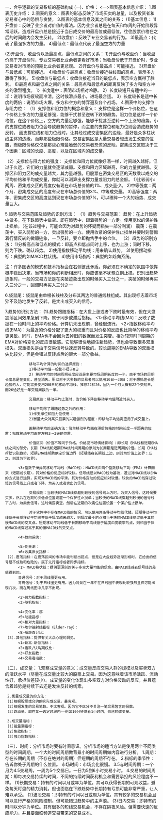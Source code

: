 一、合乎逻辑的交易系统的基础构成
(一)、价格：
<一>图表基本信息介绍：
1.图表历史介绍：
2.图表的意义：图表的形态反映了市场买卖的总量，以及投资者和交易者心中的恐惧与贪婪。
3.图表的基本信息及其之间的关系：
(1)基本信息：
1)开盘价：反映了业余者对价值的看法。因为业余者总是在每天和每周的开始阶段异常活跃。造成开盘价总是接近于当日成交价的最高位或最低位，往往股票价格在之后的时间段内会发生反转。
2)收盘价：反映了专业交易者的行为。
3)最高点：代表了最强多方的力量。
4)最低点：最低点代表了最强空方的力量

(2)开盘价、收盘价以及最高点、最低点之间的关系：
1)开盘价与收盘价：当收盘价高于开盘价时，专业交易者比业余者更看好市场；当收盘价低于开盘价时，专业交易者对市场的预期比业余者更悲观。
2)开盘价与最高点：可能接近。
3)开盘价与最低点：可能接近。
4)收盘价与最高点：收盘价接近柱线图的高点，表示多方赢得了胜利。
5)收盘价与最低点：收盘价接近当日的最低点，表示空方赢得了胜利。
6)最高点和最低点之间的关系：最高点和最低点的距离反映了多方和空方冲突的激烈程度。
     1〉长度适中：表明市场相对冷静。
     2〉长度较短只有适中的一半：说明市场疲软而冷清。这时候滑点最小，进场最合适。
     3〉长度较长是适中长度的两倍：说明市场火爆，多方和空方的博弈遍及各个战场。
4.图表中的支撑位与阻力位：
（1）支撑位和阻力位的概念和意义：
支撑位是这样一个价格位，在这个价格上多方的力量足够强，能够干扰甚至逆转下跌的趋势。阻力位是这样一个价格位，在这个价格上，空方的力量足够强，能够干扰甚至逆转一个上涨的趋势。小的支撑位或者阻力位会导致趋势的暂停，而主要的支撑位和阻力位则会造成趋势的反转。
画支撑位线和阻力位线时，让其经过成交密集区的边缘，最好是众多柱状线主体的边缘，而非那些极限价格。交易密集区是大量交易者想法发生改变的位置，而极限价格仅仅是那些心理最脆弱的交易者恐慌的反映。密集成交区取决于三个因素：区域的长度、高度，以及在区域内的成交量。

（2）支撑位与阻力位的强度：
支撑位和阻力位就像好酒一样，时间越久越好。但过于久远，它们的力量就会逐渐减弱。支撑和阻力区域越高，它的力量就越强。支撑区和阻力区的成交量越大，其力量越强。用股票在密集交易区的天数乘以成交的平均价格和平均成交量，你就可以测算出支撑力量或阻力的总金额。
1)比较弱小: 两周、密集成交区的高度仅有现在市场总价值的1%、成交量少。
2)中等强度：两个月、密集成交区的高度有现在市场总价值的3%、中等成交量。
3)高等强度：两年、密集成交区的高度达到现在市场总价值的7%，可以碾碎一个大的趋势、成交量巨大。

5.趋势与交易范围及趋势的识别方法：
（1）趋势与交易范围：
     趋势：在上升趋势中做多，在下跌趋势中做空。即在趋势中，跟着强势的一方走。使用宽松的保护性止损单。（在该过程中，可能会因为对趋势的怀疑而损失一部分利润）
     震荡：在震荡中，买入弱势的一方，卖出强势的一方。使用收紧的保护性止损单并要时刻警惕着行情反转的微弱迹象，一旦反转，要立即抛售手中的仓位。
（2）趋势的识别方法：
     1)分析高点和低点的模式：即高点和低点同时上移，也为上涨；同时下移，则为下跌。确认趋势。
     2)使用指数移动平均线：用来确认趋势。
     3)使用摆动指标：典型的如MACD柱状线。
     4)使用市场指标：典型的如趋向系统。

注：许多图表的模式和技术指标会在右侧彼此矛盾。你必须在不确定的氛围中依靠概率做出决定。当市场和你的判断相反时，你应该毫不犹豫立刻止损。识别出趋势迹象时，一般的交易方法是在突破迹象出现的时候买入三分之一，突破的时候再买入三分之一，回调时再买入三分之一

6.袋鼠尾：袋鼠尾由单根长线柱及分布其两边的普通线柱组成。其出现标志着市场猝不及防地发生了反转。是卖出或买入的信号。

7.趋势的识别方法：
     (1).趋势跟随指标：在大盘上涨或者下跌时最有效，但在大盘震荡区间效果急剧下降。属于同步或滞后指标。
          <1>移动平均线(MA)：反映了数据在一段时间上的平均价格。计算机未出现前，曾经很流行。
          <2>指数移动平均线(EMA)：为最近的价格分配了更大的权重而且对价格的反应也比简单的移动平均更灵敏。同时，EMA也不会因为去掉旧的数据而发生突变。相对较短时间周期的EMA对价格变化的反应很敏感。它能够很快地抓住新趋势，但也会导致很多双重损失。双重损失是由于交易信号快速反转导致的。较长周期的EMA导致的双重损失比较少，但是会错过反转点后的很大一部分收益。

               移动平均计算的时间的选择原则：
               1)移动平均值一般都不短于8日
               2) 移动平均的时间周期长度应该是主要市场周期长度的一半。由于市场的周期长度总是在变化，甚至消失。所以对于大多数的交易者可以使用10日～30日；对于想抓住长期趋势的人，可能需要使用200日的移动平均线。推荐22和26，因为一个月大概有22个交易日，而26恰好是一年交易周数的一半。

               交易原则：移动平均上涨时，当价格下降到移动平均值附近时买入。

               移动平均除了跟随趋势之外的作用：
               1)作支撑位和阻力位使用：
               2)衡量大众对某只股票的兴趣强烈的程度：即移动平均远离应用于成交量上。

               画移动平均的正确方法：简单移动平均画在滞后价格的时间长度一半距离的位置；指数移动平均画在左移2～3天的位置。

               价值区间（价值不等同于价格，价格受市场情绪影响）：即长期 EMA线和短期EMA线之间的部分。长期 EMA线和短期EMA线时间周期的原则为长周期是短周期的2倍。长期 EMA线帮助识别趋势，短期EMA线帮助确定价值边界（短期线在长期线上边，则其为价值上边界；反之，则其为下边界）。

          <3>指数平滑异同移动平均线（MACD线）：MACD线由两个指数移动平均（EMA）计算而来（短期减长期），其对价格的反应相对较快。信号线是以MACD线为基础，通过对MACD线以EMA的方式进行运算，实现对MACD线的平滑，其对价格变动的反应相对较慢。较快的MACD线穿过较慢的信号线上升或者下降，为买入或者卖出的信号。

               交易规则：当较快的MACD线穿越到较慢的信号线上方时，为买入信号。这时候要买多，然后在近期的次低点位置设置一个保护性止损单；当较快的MACD线穿越到较慢的信号线下方时，为卖出信号。这时候要卖空，然后在近期的次高位位置设置一个保护性止损单。

               对于软件中不存在MACD线的情况，可以使用两条移动平均线代替。短期移动平均线低于长期移动平均线并低于幅度越来越大，则幅度最小的点相当于快的MACD线穿过低于其的慢MACD线的交叉点。短期移动平均线低于长期移动平均线低于幅度由宽收窄的点，则相当于快的MACD线穿过高于其的慢MACD线的交叉点。

          <4>趋向系统：

          <5>能量潮：
          <6>收集派发指标：
     (2).震荡指标：在震荡区间的市场中能判断出拐点，但是在大盘趋势逐渐形成时，它给出的信号是不成熟和危险的。属于先行指标或者同步指标。
          <1> MACD柱状线：提供更深刻的关于多空力量均衡的信息。由MACD线减去信号线的差值得到的。
          普通信号：对于周线图更有用。
          背离信号：对于日线图更有用。因为背景在一年中在日线图中表现比较强烈且仅可能出现几次，而在周线图中几乎不出现。

          <2>强力指数指标：
          <3>随机指标：

          <4>变化率：那
          <5>动能指标：
          <6>相对力量指标：
          <7>埃尔德射线指标（Elder-ray）：
          <8>威廉百分比:
     (3).其他指标：提供有关大众心理的洞见。
          <1>新高-新低指标：
          <2>看跌/认购期权比：
          <3>好友指数：
          <4>交易者指数：

（二）、成交量：
     1.观察成交量的意义：成交量反应交易人群的规模以及买卖双方的活跃水平（尽量在成交量比较大的股票上交易。因为这意味着该市场活跃、流动性好，承担价差较小）。成交量的变化体现出多空双方对价格波动的反应，并且蕴含着趋势是持续下去还是发生反转的线索。

     2.衡量成交量的的方法：
     (1)根据股票或合约的实际成交量。最客观。
     (2)根据发生的交易笔数。不太客观。因为它不区分不关注一笔交易包含的份数。
     (3)跳动量。即在某一选定时段内——例如10分钟或者1小时内，价格的改变量。

     3.成交量指标：
     (1)能量潮指标：
     (2)集散指标：
     (3)强力指数指标：

（三）、时间：分析市场时要有时间意识。分析市场的适当方法是使用两个不同类型的时间周期。一个大的时间周期做背景小的时间周期做内容进行分析。
     1.周期：存在长期的周期（不存在绝对的周期）但短期的周期不存在。
     2.指标的季节性：告诉你处于周期的什么位置。
     市场时间：市场变化很慢。
     3.5与时间周期：一个月为4.5交易周，一周为5个交易日。一日为5到6小时交易小时。
     4.交易的时间周期：即每次交易持续的时间，不同的持续时间获利机会和需要承担的风险程度不一样。
     (1)长期交易：持有的时间以月或年为单位。其可以获得长期的可观收益，避免每天盯盘的精力消耗，但也面临在下跌趋势中长期持有亏损可能非常严重，让人难以承受。
     (2)波段交易：即持有的时间以日或周为单位。其有较多的交易机会且可以进行严格的风险控制。但可能错过趋势中的主声浪。
     (3)日内交易：即持有的时间以分钟为单位。其有很多的短线交易机会，不存在隔夜风险。但需要快速的反应能力，并且要面临频道交易带来的交易成本。